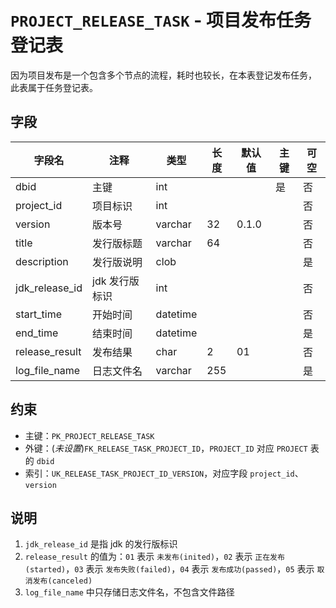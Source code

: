 # `PROJECT_RELEASE_TASK` - 项目发布任务登记表

因为项目发布是一个包含多个节点的流程，耗时也较长，在本表登记发布任务，
此表属于任务登记表。

## 字段

| 字段名         | 注释           | 类型     | 长度 | 默认值 | 主键 | 可空 |
| -------------- | -------------- | -------- | ---- | ------ | ---- | ---- |
| dbid           | 主键           | int      |      |        | 是   | 否   |
| project_id     | 项目标识       | int      |      |        |      | 否   |
| version        | 版本号         | varchar  | 32   | 0.1.0  |      | 否   |
| title          | 发行版标题     | varchar  | 64   |        |      | 否   |
| description    | 发行版说明     | clob     |      |        |      | 是   |
| jdk_release_id | jdk 发行版标识 | int      |      |        |      | 否   |
| start_time     | 开始时间       | datetime |      |        |      | 否   |
| end_time       | 结束时间       | datetime |      |        |      | 是   |
| release_result | 发布结果       | char     | 2    | 01     |      | 否   |
| log_file_name  | 日志文件名     | varchar  | 255  |        |      | 是   |

## 约束

* 主键：`PK_PROJECT_RELEASE_TASK`
* 外键：(*未设置*)`FK_RELEASE_TASK_PROJECT_ID`，`PROJECT_ID` 对应 `PROJECT` 表的 `dbid`
* 索引：`UK_RELEASE_TASK_PROJECT_ID_VERSION`，对应字段 `project_id`、`version`

## 说明

1. `jdk_release_id` 是指 jdk 的发行版标识
2. `release_result` 的值为：`01` 表示 `未发布(inited)`，`02` 表示 `正在发布(started)`，`03` 表示 `发布失败(failed)`，`04` 表示 `发布成功(passed)`，`05` 表示 `取消发布(canceled)`
3. `log_file_name` 中只存储日志文件名，不包含文件路径